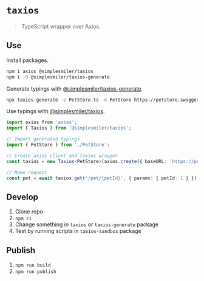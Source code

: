 # `taxios`

> TypeScript wrapper over Axios.

## Use

Install packages.

```sh
npm i axios @simplesmiler/taxios
npm i -D @simplesmiler/taxios-generate
```

Generate typings with [@simplesmiler/taxios-generate](https://github.com/simplesmiler/taxios/tree/master/packages/taxios-generate).

```sh
npx taxios-generate -o PetStore.ts -e PetStore https://petstore.swagger.io/v2/swagger.json
```

Use typings with [@simplesmiler/taxios](https://github.com/simplesmiler/taxios/tree/master/packages/taxios).

```ts
import axios from 'axios';
import { Taxios } from '@simplesmiler/taxios';

// Import generated typings
import { PetStore } from './PetStore';

// Create axios client and taxios wrapper
const taxios = new Taxios<PetStore>(axios.create({ baseURL: 'https://petstore.swagger.io/v2' }));

// Make request
const pet = await taxios.get('/pet/{petId}', { params: { petId: 1 } });
```

## Develop

1. Clone repo
2. `npm ci`
3. Change something in `taxios` or `taxios-generate` package
4. Test by running scripts in `taxios-sandbox` package

## Publish

1. `npm run build`
2. `npm run publish`
